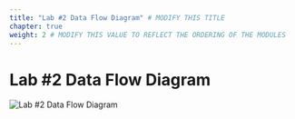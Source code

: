 ```yaml
---
title: "Lab #2 Data Flow Diagram" # MODIFY THIS TITLE
chapter: true
weight: 2 # MODIFY THIS VALUE TO REFLECT THE ORDERING OF THE MODULES
---
```


# Lab #2 Data Flow Diagram <!-- MODIFY THIS HEADING -->

![Lab #2 Data Flow Diagram](/images/vgs-kyc-aml-id-verification-card-issuance-data-flow-diagram.png)  
